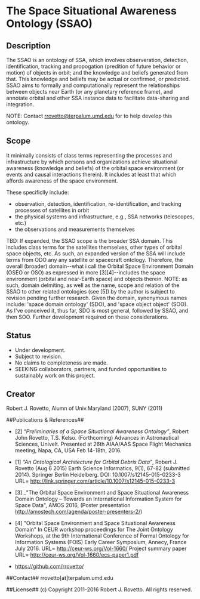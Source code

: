 # The Space Situational Awareness Ontology (SSAO)

## Description
The SSAO is an ontology of SSA, which involves observeration, detection, identification, tracking and propogation (predition of future behavior or motion) of objects in orbit; and the knowledge and beliefs generated from that. This knowledge and beliefs may be actual or confirmed, or predicted. SSAO aims to formally and computationally represent the relationships between objects near Earth (or any planetary reference frame), and annotate orbital and other SSA instance data to facilitate data-sharing and integration.

NOTE: Contact rrovetto@terpalum.umd.edu for to help develop this ontology.

## Scope
It minimally consists of class terms representing the processes and infrastructure by which persons and organizations achieve situational awareness (knowledge and beliefs) of the orbital space environment (or events and causal interactions therein). It includes at least that which affords awareness of the space environment.

These specificlly include:
- observation, detection, identification, re-identification, and tracking processes of satellites in orbit
- the physical systems and infrastructure, e.g., SSA networks (telescopes, etc.)
- the observations and measurements themselves

TBD: If expanded, the SSAO scope is the broader SSA domain. This includes class terms for the satellites themselves, other types of orbital space objects, etc. As such, an expanded version of the SSA will include terms from ODO any any satellite or spacecraft ontology. Therefore,
the overall (broader) domain--what i call the Orbital Space Environment Domain (OSEO or OSO) as expressed in more [3][4]--includes the space environment (orbital and near-Earth space) and objects therein. NOTE: as such, domain delmiting, as well as the name, scope and relation of the SSAO to other related ontologies (see [5]) by the author is subject to revision pending further research.
Given the domain, synonymous names include: 'space domain ontology' (SDO), and 'space object object' (SOO). As I've conceived it, thus far, SDO is most general, followed by SSAO, and then SOO. Further development required on these considerations.

## Status
* Under development. 
* Subject to revision.
* No claims to completeness are made.
* SEEKING collaborators, partners, and funded opportunities to sustainably work on this project.

## Creator
Robert J. Rovetto,
Alumn of Univ.Maryland (2007), SUNY (2011)

##Publications & References##
* [2] _“Preliminaries of a Space Situational Awareness Ontology”_, Robert John Rovetto, T.S. Kelso. (Forthcoming) Advances in Astronautical Sciences, Univelt. Presented at 26th AIAA/AAS Space Flight Mechanics meeting, Napa, CA, USA Feb 14-18th, 2016.

* [1] _“An Ontological Architecture for Orbital Debris Data”_, Robert J. Rovetto (Aug 6 2015) Earth Science Informatics, 9(1), 67-82 (submitted 2014). Springer Berlin Heidelberg. DOI: 10.1007/s12145-015-0233-3 
URL= http://link.springer.com/article/10.1007/s12145-015-0233-3

* [3] _"The Orbital Space Environment and Space Situational Awareness Domain Ontology – Towards an International Information System for Space Data", AMOS 2016, (Poster presentation http://amostech.com/agenda/poster-presenters-2/)

* [4] "Orbital Space Environment and Space Situational Awareness Domain" In CEUR workshop proceedings for The Joint Ontology Workshops, at the 9th International Conference of Formal Ontology for Information Systems (FOIS) Early Career Symposium, Annecy, France July 2016. URL= http://ceur-ws.org/Vol-1660/ Project summary paper URL= http://ceur-ws.org/Vol-1660/ecs-paper1.pdf 

* https://github.com/rrovetto/

##Contact##
rrovetto[at]terpalum.umd.edu

##License##
(c) Copyright 2011-2016 Robert J. Rovetto. All rights reserved.
